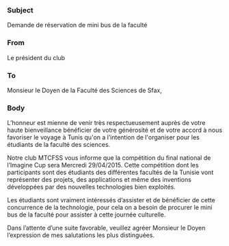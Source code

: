 ﻿### Subject
Demande de réservation de mini bus de la faculté
### From
Le président du club
### To
Monsieur le Doyen de la Faculté des  Sciences de Sfax,
### Body
L’honneur est mienne de venir très respectueusement auprès de votre haute bienveillance bénéficier de votre générosité et de votre accord à nous favoriser le voyage à Tunis qu'on a l’intention de l'organiser pour les étudiants de la faculté des sciences.

Notre club MTCFSS vous informe que la compétition du final national de l’Imagine Cup sera Mercredi 29/04/2015. Cette compétition dont les participants sont des étudiants des différentes facultés de la Tunisie vont représenter des projets, des applications et même des inventions développées par des nouvelles technologies bien exploités.

Les étudiants sont vraiment intéressés d’assister et de bénéficier de cette concurrence de la technologie, pour cela on a besoin de procurer le mini bus de la faculté pour assister à cette journée culturelle. 

Dans l’attente d’une suite favorable, veuillez agréer Monsieur le Doyen l’expression de mes salutations les plus distinguées.
